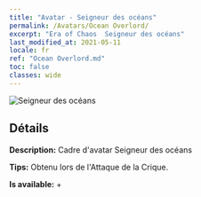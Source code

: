 ```yaml
---
title: "Avatar - Seigneur des océans"
permalink: /Avatars/Ocean Overlord/
excerpt: "Era of Chaos  Seigneur des océans"
last_modified_at: 2021-05-11
locale: fr
ref: "Ocean Overlord.md"
toc: false
classes: wide
---
```

 ![Seigneur des océans](/images/a/avatarFrame_202.png)

## Détails

 **Description:** Cadre d'avatar Seigneur des océans 

 **Tips:** Obtenu lors de l'Attaque de la Crique. 

 **Is available:**  + 


